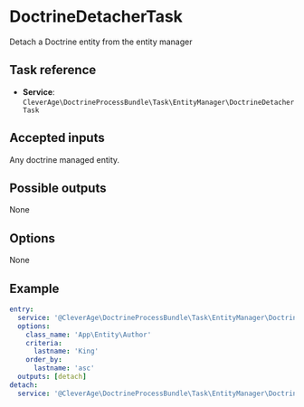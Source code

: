 DoctrineDetacherTask
====================

Detach a Doctrine entity from the entity manager

Task reference
--------------

* **Service**: `CleverAge\DoctrineProcessBundle\Task\EntityManager\DoctrineDetacherTask`

Accepted inputs
---------------

Any doctrine managed entity.

Possible outputs
----------------

None

Options
-------

None

Example
-------

```yaml
entry:
  service: '@CleverAge\DoctrineProcessBundle\Task\EntityManager\DoctrineReaderTask'
  options:
    class_name: 'App\Entity\Author'
    criteria:
      lastname: 'King'
    order_by:
      lastname: 'asc'
  outputs: [detach]
detach:
  service: '@CleverAge\DoctrineProcessBundle\Task\EntityManager\DoctrineDetacherTask'
```